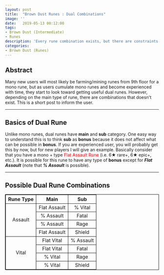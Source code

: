```yaml
---
layout: post
title:  "Brown Dust Runes : Dual Combinations"
image: ''
date:   2019-05-13 00:12:00
tags:
- Brown Dust (Intermediate)
- Runes
description: 'Every rune combination exists, but there are constraints'
categories:
- Brown Dust (Runes)
---
```


## Abstract

Many new users will most likely be farming/mining runes from 9th floor for a mono rune, but as users cumulate mono runes and become experienced with time, they start to look toward getting useful dual runes. However, depending on the main type of rune, there are combinations that doesn't exist. This is a short post to inform the user.

---

## Basics of Dual Rune

Unlike mono runes, dual runes have **main** and **sub** category. One easy way to understand this is to think **sub** as **bonus** because it does not affect what can be possible in **bonus**. If you are experienced user, you will probably get this by now, but for new players I will give an example. Basically consider that you have a mono + type <span style="color:red">Flat Assault Rune</span> (i.e. 6★ rare+, 6★ epic+, etc.). It is possible for this rune to have any type of **bonus** except for ***Flat Assault*** (note that ***% Assault*** is possible).

---

## Possible Dual Rune Combinations

<table style="text-align: center; border: 1px solid black;">
    <thead>
        <tr>
            <th style="border: 1px solid black;">Rune Type</th>
            <th style="border: 1px solid black;">Main</th>
            <th style="border: 1px solid black;">Sub</th>
        </tr>
    </thead>
    <tbody>
        <tr>
            <td rowspan=4 style="border: 1px solid black;">Assault</td>
            <td style="border: 1px solid black;">Flat Assault</td>
            <td style="border: 1px solid black;">% Vital</td>
        </tr>
        <tr>
            <td style="border: 1px solid black;">% Assault</td>
            <td style="border: 1px solid black;">Fatal</td>
        </tr>
        <tr>
            <td style="border: 1px solid black;">% Assault</td>
            <td style="border: 1px solid black;">Rage</td>
        </tr>
        <tr>
            <td style="border: 1px solid black;">Flat Assault</td>
            <td style="border: 1px solid black;">Shield</td>
        </tr>
        <tr>
            <td rowspan=4 style="border: 1px solid black;">Vital</td>
            <td style="border: 1px solid black;">Flat Vital</td>
            <td style="border: 1px solid black;">% Assault</td>
        </tr>
        <tr>
            <td style="border: 1px solid black;">Flat Vital</td>
            <td style="border: 1px solid black;">Fatal</td>
        </tr>
        <tr>
            <td style="border: 1px solid black;">% Vital</td>
            <td style="border: 1px solid black;">Rage</td>
        </tr>
        <tr>
            <td style="border: 1px solid black;">% Vital</td>
            <td style="border: 1px solid black;">Shield</td>
        </tr>
    </tbody>
</table>
